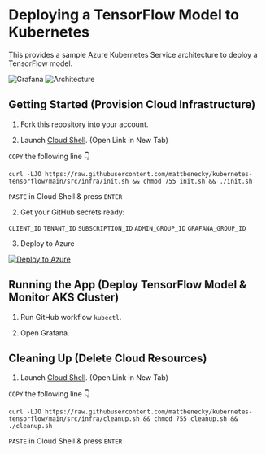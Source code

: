 # Deploying a TensorFlow Model to Kubernetes

This provides a sample Azure Kubernetes Service architecture to deploy a TensorFlow model.

![Grafana](grafana.png)
![Architecture](architecture.png)


## Getting Started (Provision Cloud Infrastructure) 

1. Fork this repository into your account.

2. Launch [Cloud Shell](https://shell.azure.com/bash). (Open Link in New Tab)

```COPY``` the following line 👇
```
curl -LJO https://raw.githubusercontent.com/mattbenecky/kubernetes-tensorflow/main/src/infra/init.sh && chmod 755 init.sh && ./init.sh
```
```PASTE``` in Cloud Shell & press ```ENTER```

2. Get your GitHub secrets ready:

```CLIENT_ID```
```TENANT_ID```
```SUBSCRIPTION_ID```
```ADMIN_GROUP_ID```
```GRAFANA_GROUP_ID```

3. Deploy to Azure 

[![Deploy to Azure](https://aka.ms/deploytoazurebutton)](https://raw.githubusercontent.com/mattbenecky/kubernetes-tensorflow/main/.github/workflows/cd.yml)

## Running the App (Deploy TensorFlow Model & Monitor AKS Cluster)

1. Run GitHub workflow ```kubectl```.

2. Open Grafana.

## Cleaning Up (Delete Cloud Resources)

1. Launch [Cloud Shell](https://shell.azure.com/bash). (Open Link in New Tab)

```COPY``` the following line 👇
```
curl -LJO https://raw.githubusercontent.com/mattbenecky/kubernetes-tensorflow/main/src/infra/cleanup.sh && chmod 755 cleanup.sh && ./cleanup.sh
```
```PASTE``` in Cloud Shell & press ```ENTER```
